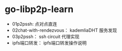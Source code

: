 # go-libp2p-learn

* 01p2pssh: 点对点直连
* 02chat-with-rendezvous： kademliaDHT 服务发现
* 03p2pssh： ssh circuit 代理实现
* ipfs端口转发： ipfs端口转发操作说明